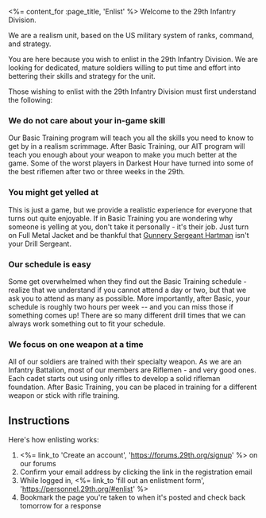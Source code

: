 <%= content_for :page_title, 'Enlist' %> Welcome to the 29th Infantry Division.

We are a realism unit, based on the US military system of ranks, command, and
strategy.

You are here because you wish to enlist in the 29th Infantry Division. We are
looking for dedicated, mature soldiers willing to put time and effort into
bettering their skills and strategy for the unit.

Those wishing to enlist with the 29th Infantry Division must first understand
the following:

### We do not care about your in-game skill
Our Basic Training program will teach you all the skills you need to know to
get by in a realism scrimmage. After Basic Training, our AIT program will teach
you enough about your weapon to make you much better at the game. Some of the
worst players in Darkest Hour have turned into some of the best riflemen after
two or three weeks in the 29th.

### You might get yelled at

This is just a game, but we provide a realistic experience for everyone that
turns out quite enjoyable. If in Basic Training you are wondering why someone
is yelling at you, don't take it personally - it's their job. Just turn on Full
Metal Jacket and be thankful that [Gunnery Sergeant
Hartman](https://www.youtube.com/watch?v=tHxf17yJsKs) isn't your Drill
Sergeant.


### Our schedule is easy
Some get overwhelmed when they find out the Basic Training schedule - realize
that we understand if you cannot attend a day or two, but that we ask you to
attend as many as possible. More importantly, after Basic, your schedule is
roughly two hours per week -- and you can miss those if something comes up!
There are so many different drill times that we can always work something out
to fit your schedule.

### We focus on one weapon at a time
All of our soldiers are trained with their specialty weapon. As we are an
Infantry Battalion, most of our members are Riflemen - and very good ones. Each
cadet starts out using only rifles to develop a solid rifleman foundation.
After Basic Training, you can be placed in training for a different weapon or
stick with rifle training.

## Instructions

Here's how enlisting works:

1. <%= link_to 'Create an account', 'https://forums.29th.org/signup' %>
   on our forums
2. Confirm your email address by clicking the link in the registration email
3. While logged in, <%= link_to 'fill out an enlistment form', 'https://personnel.29th.org/#enlist' %>
4. Bookmark the page you're taken to when it's posted and check back tomorrow
   for a response
